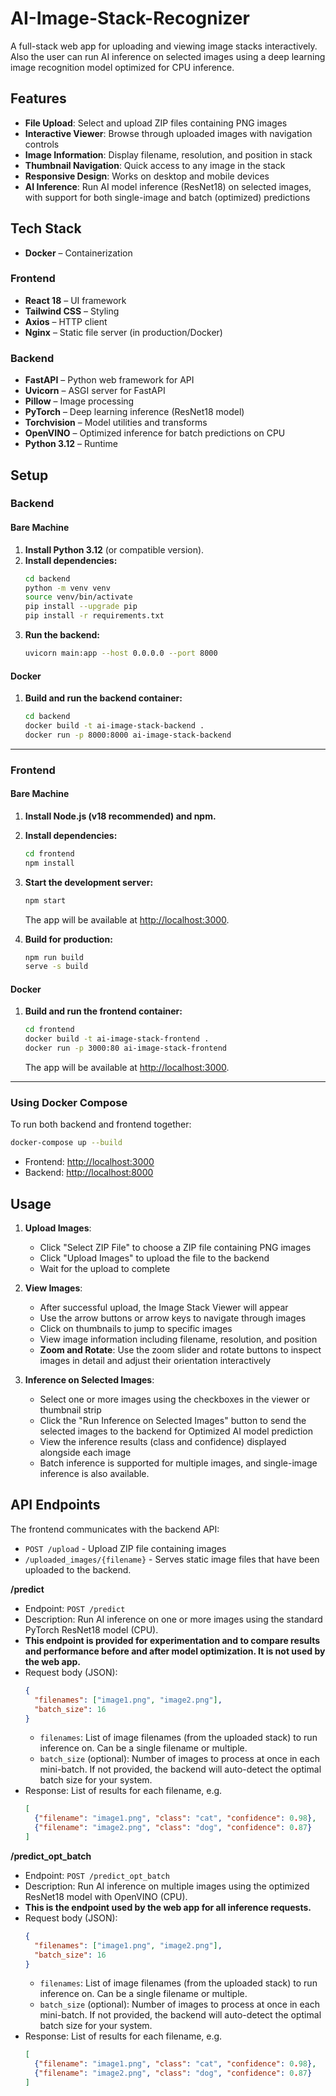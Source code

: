 # AI-Image-Stack-Recognizer
A full-stack web app for uploading and viewing image stacks interactively. Also the user can run AI inference on selected images using a deep learning image recognition model optimized for CPU inference.


## Features

- **File Upload**: Select and upload ZIP files containing PNG images
- **Interactive Viewer**: Browse through uploaded images with navigation controls
- **Image Information**: Display filename, resolution, and position in stack
- **Thumbnail Navigation**: Quick access to any image in the stack
- **Responsive Design**: Works on desktop and mobile devices
- **AI Inference**: Run AI model inference (ResNet18) on selected images, with support for both single-image and batch (optimized) predictions


## Tech Stack

- **Docker** – Containerization
### Frontend
- **React 18** – UI framework
- **Tailwind CSS** – Styling
- **Axios** – HTTP client
- **Nginx** – Static file server (in production/Docker)

### Backend
- **FastAPI** – Python web framework for API
- **Uvicorn** – ASGI server for FastAPI
- **Pillow** – Image processing
- **PyTorch** – Deep learning inference (ResNet18 model)
- **Torchvision** – Model utilities and transforms
- **OpenVINO** – Optimized inference for batch predictions on CPU
- **Python 3.12** – Runtime



## Setup

### Backend

#### Bare Machine

1. **Install Python 3.12** (or compatible version).
2. **Install dependencies:**
   ```bash
   cd backend
   python -m venv venv
   source venv/bin/activate
   pip install --upgrade pip
   pip install -r requirements.txt
   ```
3. **Run the backend:**
   ```bash
   uvicorn main:app --host 0.0.0.0 --port 8000
   ```

#### Docker

1. **Build and run the backend container:**
   ```bash
   cd backend
   docker build -t ai-image-stack-backend .
   docker run -p 8000:8000 ai-image-stack-backend
   ```

---

### Frontend

#### Bare Machine

1. **Install Node.js (v18 recommended) and npm.**
2. **Install dependencies:**
   ```bash
   cd frontend
   npm install
   ```
3. **Start the development server:**
   ```bash
   npm start
   ```
   The app will be available at [http://localhost:3000](http://localhost:3000).

4. **Build for production:**
   ```bash
   npm run build
   serve -s build
   ```

#### Docker

1. **Build and run the frontend container:**
   ```bash
   cd frontend
   docker build -t ai-image-stack-frontend .
   docker run -p 3000:80 ai-image-stack-frontend
   ```
   The app will be available at [http://localhost:3000](http://localhost:3000).

---

### Using Docker Compose

To run both backend and frontend together:
```bash
docker-compose up --build
```
- Frontend: [http://localhost:3000](http://localhost:3000)
- Backend:  [http://localhost:8000](http://localhost:8000)

## Usage

1. **Upload Images**:
   - Click "Select ZIP File" to choose a ZIP file containing PNG images
   - Click "Upload Images" to upload the file to the backend
   - Wait for the upload to complete

2. **View Images**:
   - After successful upload, the Image Stack Viewer will appear
   - Use the arrow buttons or arrow keys to navigate through images
   - Click on thumbnails to jump to specific images
   - View image information including filename, resolution, and position
   - **Zoom and Rotate**: Use the zoom slider and rotate buttons to inspect images in detail and adjust their orientation interactively

3. **Inference on Selected Images**:
   - Select one or more images using the checkboxes in the viewer or thumbnail strip
   - Click the "Run Inference on Selected Images" button to send the selected images to the backend for Optimized AI model prediction
   - View the inference results (class and confidence) displayed alongside each image
   - Batch inference is supported for multiple images, and single-image inference is also available.

## API Endpoints

The frontend communicates with the backend API:

- `POST /upload` - Upload ZIP file containing images
- `/uploaded_images/{filename}` - Serves static image files that have been uploaded to the backend.

**/predict**
- Endpoint: `POST /predict`
- Description: Run AI inference on one or more images using the standard PyTorch ResNet18 model (CPU).
- **This endpoint is provided for experimentation and to compare results and performance before and after model optimization. It is not used by the web app.**
- Request body (JSON):
  ```json
  {
    "filenames": ["image1.png", "image2.png"],
    "batch_size": 16
  }
  ```
  - `filenames`: List of image filenames (from the uploaded stack) to run inference on. Can be a single filename or multiple.
  - `batch_size` (optional): Number of images to process at once in each mini-batch. If not provided, the backend will auto-detect the optimal batch size for your system.
- Response: List of results for each filename, e.g.
  ```json
  [
    {"filename": "image1.png", "class": "cat", "confidence": 0.98},
    {"filename": "image2.png", "class": "dog", "confidence": 0.87}
  ]
  ```

**/predict_opt_batch**
- Endpoint: `POST /predict_opt_batch`
- Description: Run AI inference on multiple images using the optimized ResNet18 model with OpenVINO (CPU).
- **This is the endpoint used by the web app for all inference requests.**
- Request body (JSON):
  ```json
  {
    "filenames": ["image1.png", "image2.png"],
    "batch_size": 16
  }
  ```
  - `filenames`: List of image filenames (from the uploaded stack) to run inference on. Can be a single filename or multiple.
  - `batch_size` (optional): Number of images to process at once in each mini-batch. If not provided, the backend will auto-detect the optimal batch size for your system.
- Response: List of results for each filename, e.g.
  ```json
  [
    {"filename": "image1.png", "class": "cat", "confidence": 0.98},
    {"filename": "image2.png", "class": "dog", "confidence": 0.87}
  ]
  ```

